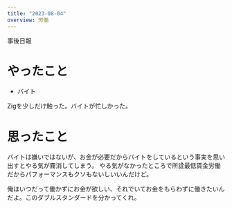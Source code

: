```yaml
---
title: "2023-08-04"
overview: 労働
---
```


事後日報

# やったこと

- バイト

Zigを少しだけ触った。バイトが忙しかった。

# 思ったこと

バイトは嫌いではないが、お金が必要だからバイトをしているという事実を思い出すとやる気が霧消してしまう。
やる気がなかったところで所詮最低賃金労働だからパフォーマンスもクソもないしいいんだけど。

俺はいつだって働かずにお金が欲しい、それでいてお金をもらわずに働きたいんだよ。このダブルスタンダードを分かってくれ。
